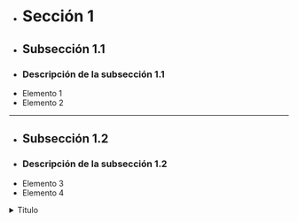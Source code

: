 - # Sección 1
- ## Subsección 1.1
- ### Descripción de la subsección 1.1

* Elemento 1
* Elemento 2

---

- ## Subsección 1.2
- ### Descripción de la subsección 1.2
 - Elemento 3
 - Elemento 4

<details>
<summary>Titulo</summary>
# Titulo 1
- lista
- lista2
- lista3

- # Sección 1
- ## Subsección 1.1
- ### Descripción de la subsección 1.1

* Elemento 1
* Elemento 2

---

- ## Subsección 1.2
- ### Descripción de la subsección 1.2
 - Elemento 3
 - Elemento 4


</details>